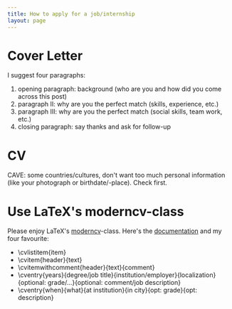 ```yaml
---
title: How to apply for a job/internship
layout: page
---
```


# Cover Letter

I suggest four paragraphs:
1. opening paragraph: background (who are you and how did you come
across this post)
2. paragraph II: why are you the perfect match (skills, experience, etc.)
3. paragraph III: why are you the perfect match (social skills, team
   work, etc.)
4. closing paragraph: say thanks and ask for follow-up

# CV

CAVE: some countries/cultures, don't want too much personal
information (like your photograph or birthdate/-place). Check first.

# Use LaTeX's moderncv-class

Please enjoy LaTeX's
[moderncv](https://github.com/xdanaux/moderncv)-class. Here's the
[documentation](file:///home/zieglerk/moderncv_userguide.v2.pdf) and
my four favourite:

- \cvlistitem{item}
- \cvitem{header}{text}
- \cvitemwithcomment{header}{text}{comment}
- \cventry{years}{degree/job
  title}{institution/employer}{localization}{optional:
  grade/...}{optional: comment/job description}
- \cventry{when}{what}{at institution}{in city}{opt: grade}{opt: description}
